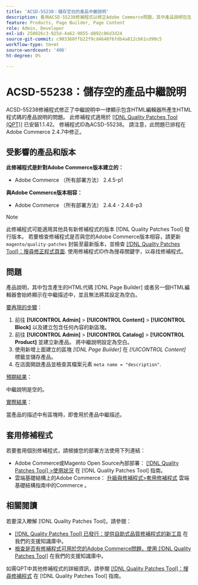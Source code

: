 ```yaml
---
title: 'ACSD-55238：儲存空白的產品中繼說明'
description: 套用ACSD-55238修補程式以修正Adobe Commerce問題，其中產品說明包含產生的HTML代碼 [!DNL Page Builder] 或者另一個HTML編輯器會始終顯示在中繼描述中，並且無法將其設定為空白。
feature: Products, Page Builder, Page Content
role: Admin, Developer
exl-id: 250026c3-925d-4a62-9855-d892c86d3d24
source-git-commit: c903360ffb22f9cd4648f6fdb4a812cb61cd90c5
workflow-type: tm+mt
source-wordcount: '406'
ht-degree: 0%

---
```


# ACSD-55238：儲存空的產品中繼說明

ACSD-55238修補程式修正了中繼說明中一律顯示包含HTML編輯器所產生HTML程式碼的產品說明的問題。 此修補程式適用於 [[!DNL Quality Patches Tool (QPT)]](/help/announcements/adobe-commerce-announcements/magento-quality-patches-released-new-tool-to-self-serve-quality-patches.md) 已安裝1.1.42。 修補程式ID為ACSD-55238。 請注意，此問題已排程在Adobe Commerce 2.4.7中修正。

## 受影響的產品和版本

**此修補程式是針對Adobe Commerce版本建立的：**

* Adobe Commerce （所有部署方法） 2.4.5-p1

**與Adobe Commerce版本相容：**

* Adobe Commerce （所有部署方法） 2.4.4 - 2.4.6-p3

>[!NOTE]
>
>此修補程式可能適用其他具有新修補程式的版本 [!DNL Quality Patches Tool] 發行版本。 若要檢查修補程式是否與您的Adobe Commerce版本相容，請更新 `magento/quality-patches` 封裝至最新版本，並檢查 [[!DNL Quality Patches Tool]：搜尋修正程式頁面](https://experienceleague.adobe.com/tools/commerce-quality-patches/index.html). 使用修補程式ID作為搜尋關鍵字，以尋找修補程式。

## 問題

產品說明，其中包含產生的HTML代碼 [!DNL Page Builder] 或者另一個HTML編輯器會始終顯示在中繼描述中，並且無法將其設定為空白。

<u>要再現的步驟</u>：

1. 前往 **[!UICONTROL Admin]** > **[!UICONTROL Content]** > **[!UICONTROL Block]** 以及建立包含任何內容的新區塊。
1. 前往 **[!UICONTROL Admin]** > **[!UICONTROL Catalog]** > **[!UICONTROL Product]** 並建立新產品。 將中繼說明設定為空白。
1. 使用新增上面建立的區塊 *[!DNL Page Builder]* 在 *[!UICONTROL Content]* 標籤並儲存產品。
1. 在店面開啟產品並檢查其檔案元素 `meta name = "description"`.

<u>預期結果</u>：

中繼說明是空的。

<u>實際結果</u>：

當產品的描述中有區塊時，即會用於產品中繼描述。

## 套用修補程式

若要套用個別修補程式，請根據您的部署方法使用下列連結：

* Adobe Commerce或Magento Open Source內部部署： [[!DNL Quality Patches Tool] >使用狀況](https://experienceleague.adobe.com/docs/commerce-operations/tools/quality-patches-tool/usage.html) 在 [!DNL Quality Patches Tool] 指南。
* 雲端基礎結構上的Adobe Commerce： [升級與修補程式>套用修補程式](https://experienceleague.adobe.com/docs/commerce-cloud-service/user-guide/develop/upgrade/apply-patches.html) 雲端基礎結構指南中的Commerce 。

## 相關閱讀

若要深入瞭解 [!DNL Quality Patches Tool]，請參閱：

* [[!DNL Quality Patches Tool] 已發行：提供自助式品質修補程式的新工具](/help/announcements/adobe-commerce-announcements/magento-quality-patches-released-new-tool-to-self-serve-quality-patches.md) 在我們的支援知識庫中。
* [檢查是否有修補程式可用於您的Adobe Commerce問題，使用 [!DNL Quality Patches Tool]](/help/support-tools/patches-available-in-qpt-tool/check-patch-for-magento-issue-with-magento-quality-patches.md) 在我們的支援知識庫中。

如需QPT中其他修補程式的詳細資訊，請參閱 [[!DNL Quality Patches Tool]：搜尋修補程式](https://experienceleague.adobe.com/tools/commerce-quality-patches/index.html) 在 [!DNL Quality Patches Tool] 指南。
